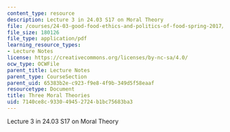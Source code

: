 ```yaml
---
content_type: resource
description: Lecture 3 in 24.03 S17 on Moral Theory
file: /courses/24-03-good-food-ethics-and-politics-of-food-spring-2017/7140ce8c933049452724b1bc75683ba3_MIT24_03S17_lec03.pdf
file_size: 180126
file_type: application/pdf
learning_resource_types:
- Lecture Notes
license: https://creativecommons.org/licenses/by-nc-sa/4.0/
ocw_type: OCWFile
parent_title: Lecture Notes
parent_type: CourseSection
parent_uid: 65383b2e-c923-f9e8-4f9b-349d5f58eaaf
resourcetype: Document
title: Three Moral Theories
uid: 7140ce8c-9330-4945-2724-b1bc75683ba3
---
```

Lecture 3 in 24.03 S17 on Moral Theory